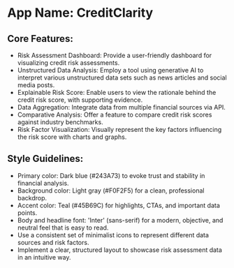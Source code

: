 # **App Name**: CreditClarity

## Core Features:

- Risk Assessment Dashboard: Provide a user-friendly dashboard for visualizing credit risk assessments.
- Unstructured Data Analysis: Employ a tool using generative AI to interpret various unstructured data sets such as news articles and social media posts.
- Explainable Risk Score: Enable users to view the rationale behind the credit risk score, with supporting evidence.
- Data Aggregation: Integrate data from multiple financial sources via API.
- Comparative Analysis: Offer a feature to compare credit risk scores against industry benchmarks.
- Risk Factor Visualization: Visually represent the key factors influencing the risk score with charts and graphs.

## Style Guidelines:

- Primary color: Dark blue (#243A73) to evoke trust and stability in financial analysis.
- Background color: Light gray (#F0F2F5) for a clean, professional backdrop.
- Accent color: Teal (#45B69C) for highlights, CTAs, and important data points.
- Body and headline font: 'Inter' (sans-serif) for a modern, objective, and neutral feel that is easy to read.
- Use a consistent set of minimalist icons to represent different data sources and risk factors.
- Implement a clear, structured layout to showcase risk assessment data in an intuitive way.